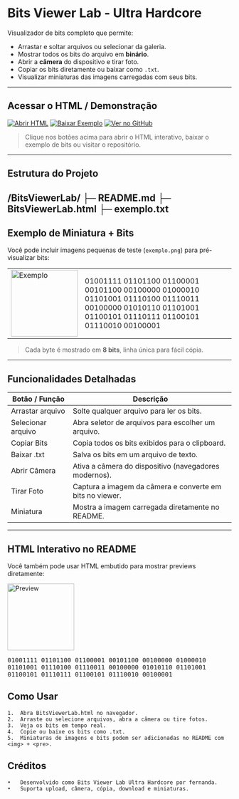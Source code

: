 # Bits Viewer Lab - Ultra Hardcore

Visualizador de bits completo que permite:

- Arrastar e soltar arquivos ou selecionar da galeria.
- Mostrar todos os bits do arquivo em **binário**.
- Abrir a **câmera** do dispositivo e tirar foto.
- Copiar os bits diretamente ou baixar como `.txt`.
- Visualizar miniaturas das imagens carregadas com seus bits.

---

## Acessar o HTML / Demonstração

[![Abrir HTML](https://img.shields.io/badge/Abrir-HTML-brightgreen?style=for-the-badge)](BitsViewerLab.html)
[![Baixar Exemplo](https://img.shields.io/badge/Baixar-exemplo.txt-blue?style=for-the-badge)](exemplo.txt)
[![Ver no GitHub](https://img.shields.io/badge/Repositorio-GitHub-lightgrey?style=for-the-badge)](https://github.com/seu-usuario/BitsViewerLab)

> Clique nos botões acima para abrir o HTML interativo, baixar o exemplo de bits ou visitar o repositório.

---

## Estrutura do Projeto
/BitsViewerLab/
├─ README.md
├─ BitsViewerLab.html
├─ exemplo.txt
---

## Exemplo de Miniatura + Bits

Você pode incluir imagens pequenas de teste (`exemplo.png`) para pré-visualizar bits:

<table>
<tr>
<td>
<img src="exemplo.png" alt="Exemplo" width="150">
</td>
<td>
01001111 01101100 01100001 00101100 00100000 01000010
01101001 01110100 01110011 00100000 01010110 01101001
01100101 01110111 01100101 01110010 00100001
</td>
</tr>
</table>

> Cada byte é mostrado em **8 bits**, linha única para fácil cópia.

---

## Funcionalidades Detalhadas

| Botão / Função        | Descrição                                                                 |
|-----------------------|---------------------------------------------------------------------------|
| Arrastar arquivo       | Solte qualquer arquivo para ler os bits.                                  |
| Selecionar arquivo     | Abra seletor de arquivos para escolher um arquivo.                        |
| Copiar Bits            | Copia todos os bits exibidos para o clipboard.                            |
| Baixar .txt            | Salva os bits em um arquivo de texto.                                      |
| Abrir Câmera           | Ativa a câmera do dispositivo (navegadores modernos).                     |
| Tirar Foto             | Captura a imagem da câmera e converte em bits no viewer.                  |
| Miniatura              | Mostra a imagem carregada diretamente no README.                           |

---

## HTML Interativo no README

Você também pode usar HTML embutido para mostrar previews diretamente:


<img src="exemplo.png" width="150" alt="Preview">
<pre>
01001111 01101100 01100001 00101100 00100000 01000010
01101001 01110100 01110011 00100000 01010110 01101001
01100101 01110111 01100101 01110010 00100001
</pre>

## Como Usar
	1.	Abra BitsViewerLab.html no navegador.
	2.	Arraste ou selecione arquivos, abra a câmera ou tire fotos.
	3.	Veja os bits em tempo real.
	4.	Copie ou baixe os bits como .txt.
	5.	Miniaturas de imagens e bits podem ser adicionadas no README com <img> + <pre>.

## Créditos
	•	Desenvolvido como Bits Viewer Lab Ultra Hardcore por fernanda.
	•	Suporta upload, câmera, cópia, download e miniaturas.
